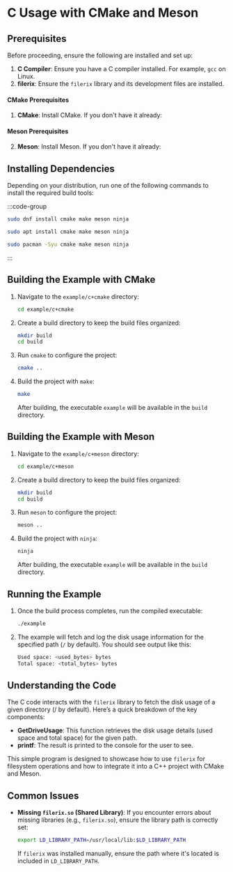 # <i class="devicon-c-plain colored"></i> **C Usage with CMake and Meson**

## **Prerequisites**

Before proceeding, ensure the following are installed and set up:

1. **C Compiler**: Ensure you have a C compiler installed. For example, `gcc` on Linux.
2. **filerix**: Ensure the `filerix` library and its development files are installed.

#### **CMake Prerequisites**

1. **CMake**: Install CMake. If you don't have it already:
   
#### **Meson Prerequisites**

2. **Meson**: Install Meson. If you don't have it already:

## **Installing Dependencies**

Depending on your distribution, run one of the following commands to install the required build tools:

:::code-group

```sh [<i class="devicon-fedora-plain colored"></i> Fedora]
sudo dnf install cmake make meson ninja
```

```sh [<i class="devicon-ubuntu-plain colored"></i> Ubuntu]
sudo apt install cmake make meson ninja
```

```sh [<i class="devicon-archlinux-plain colored"></i> Arch]
sudo pacman -Syu cmake make meson ninja
```

:::

## **Building the Example with CMake**

1. Navigate to the `example/c+cmake` directory:
   ```bash
   cd example/c+cmake
   ```

2. Create a build directory to keep the build files organized:
   ```bash
   mkdir build
   cd build
   ```

3. Run `cmake` to configure the project:
   ```bash
   cmake ..
   ```

4. Build the project with `make`:
   ```bash
   make
   ```

   After building, the executable `example` will be available in the `build` directory.

## **Building the Example with Meson**

1. Navigate to the `example/c+meson` directory:
   ```bash
   cd example/c+meson
   ```

2. Create a build directory to keep the build files organized:
   ```bash
   mkdir build
   cd build
   ```

3. Run `meson` to configure the project:
   ```bash
   meson ..
   ```

4. Build the project with `ninja`:
   ```bash
   ninja
   ```

   After building, the executable `example` will be available in the `build` directory.

## **Running the Example**

1. Once the build process completes, run the compiled executable:
   ```bash
   ./example
   ```

2. The example will fetch and log the disk usage information for the specified path (`/` by default). You should see output like this:
   ```bash
   Used space: <used_bytes> bytes
   Total space: <total_bytes> bytes
   ```

## **Understanding the Code**

The C code interacts with the `filerix` library to fetch the disk usage of a given directory (/ by default). Here’s a quick breakdown of the key components:

- **GetDriveUsage**: This function retrieves the disk usage details (used space and total space) for the given path.
- **printf**: The result is printed to the console for the user to see.

This simple program is designed to showcase how to use `filerix` for filesystem operations and how to integrate it into a C++ project with CMake and Meson.

## **Common Issues**

- **Missing `filerix.so` (Shared Library)**:
  If you encounter errors about missing libraries (e.g., `filerix.so`), ensure the library path is correctly set:
  ```bash
  export LD_LIBRARY_PATH=/usr/local/lib:$LD_LIBRARY_PATH
  ```

  If `filerix` was installed manually, ensure the path where it's located is included in `LD_LIBRARY_PATH`.
